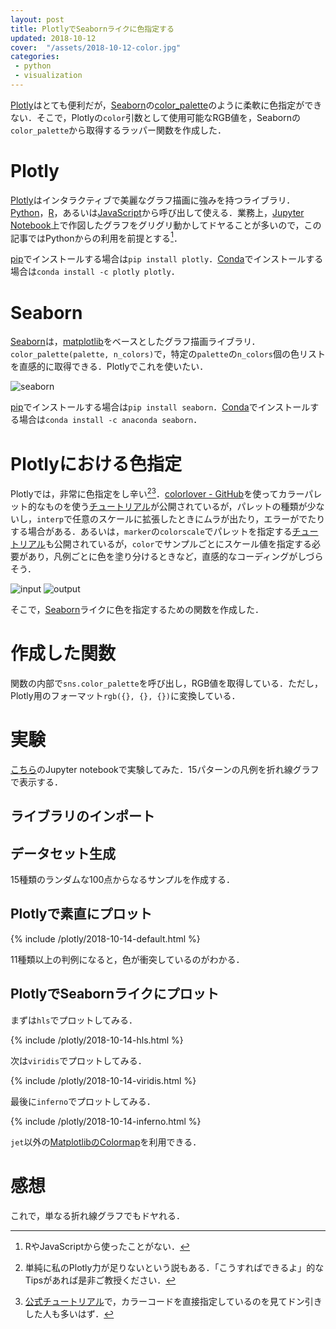 ```yaml
---
layout: post
title: PlotlyでSeabornライクに色指定する
updated: 2018-10-12
cover:  "/assets/2018-10-12-color.jpg"
categories:
 - python
 - visualization
---
```


[Plotly](https://plot.ly/feed/#/)はとても便利だが，[Seaborn](https://seaborn.pydata.org/)の[color_palette](https://seaborn.pydata.org/generated/seaborn.color_palette.html)のように柔軟に色指定ができない．そこで，Plotlyの`color`引数として使用可能なRGB値を，Seabornの`color_palette`から取得するラッパー関数を作成した．


# Plotly

[Plotly](https://plot.ly/feed/#/)はインタラクティブで美麗なグラフ描画に強みを持つライブラリ．[Python](https://www.python.org/)，[R](https://www.r-project.org/)，あるいは[JavaScript](https://developer.mozilla.org/ja/docs/Web/JavaScript)から呼び出して使える．業務上，[Jupyter Notebook](http://jupyter.org/)上で作図したグラフをグリグリ動かしてドヤることが多いので，この記事ではPythonからの利用を前提とする[^python]．

[^python]: RやJavaScriptから使ったことがない．

[pip](https://pypi.org/project/pip/)でインストールする場合は`pip install plotly`．[Conda](https://conda.io/docs/)でインストールする場合は`conda install -c plotly plotly`．

# Seaborn

[Seaborn](https://seaborn.pydata.org/)は，[matplotlib](https://matplotlib.org/)をベースとしたグラフ描画ライブラリ．`color_palette(palette, n_colors)`で，特定の`palette`の`n_colors`個の色リストを直感的に取得できる．Plotlyでこれを使いたい．

![seaborn]({{site.baseurl}}/assets/2018-10-14-seaborn.png)

[pip](https://pypi.org/project/pip/)でインストールする場合は`pip install seaborn`．[Conda](https://conda.io/docs/)でインストールする場合は`conda install -c anaconda seaborn`．


# Plotlyにおける色指定

Plotlyでは，非常に色指定をし辛い[^plotly][^tutorial]．[colorlover - GitHub](https://github.com/jackparmer/colorlover)を使ってカラーパレット的なものを使う[チュートリアル](https://plot.ly/ipython-notebooks/color-scales/)が公開されているが，パレットの種類が少ないし，`interp`で任意のスケールに拡張したときにムラが出たり，エラーがでたりする場合がある．あるいは，`marker`の`colorscale`でパレットを指定する[チュートリアル](https://plot.ly/python/line-and-scatter/)も公開されているが，`color`でサンプルごとにスケール値を指定する必要があり，凡例ごとに色を塗り分けるときなど，直感的なコーディングがしづらそう．

[^plotly]: 単純に私のPlotly力が足りないという説もある．「こうすればできるよ」的なTipsがあれば是非ご教授ください．
[^tutorial]: [公式チュートリアル](https://plot.ly/python/ipython-notebook-tutorial/)で，カラーコードを直接指定しているのを見てドン引きした人も多いはず．

![input]({{site.baseurl}}/assets/2018-10-14-input.png)
![output]({{site.baseurl}}/assets/2018-10-14-output.png)

そこで，[Seaborn](https://seaborn.pydata.org/)ライクに色を指定するための関数を作成した．

# 作成した関数

<script src="https://gist.github.com/haltaro/46ae7cf74affbf6fc8dc1b735131e824.js"></script>

関数の内部で`sns.color_palette`を呼び出し，RGB値を取得している．ただし，Plotly用のフォーマット`rgb({}, {}, {})`に変換している．

# 実験

[こちら](https://github.com/haltaro/plotly-with-seaborn-color_palette/blob/master/plotly_colorpalette.ipynb)のJupyter notebookで実験してみた．15パターンの凡例を折れ線グラフで表示する．

## ライブラリのインポート

<script src="https://gist.github.com/haltaro/2d6873cb97e56e6d7766b96355b69db3.js"></script>

## データセット生成

15種類のランダムな100点からなるサンプルを作成する．

<script src="https://gist.github.com/haltaro/a81373e40b135577fb733da9931049e8.js"></script>

## Plotlyで素直にプロット

<script src="https://gist.github.com/haltaro/6ffb22849b80846411c43309dc678dab.js"></script>

{% include /plotly/2018-10-14-default.html %}

11種類以上の判例になると，色が衝突しているのがわかる．

## PlotlyでSeabornライクにプロット

まずは`hls`でプロットしてみる．

<script src="https://gist.github.com/haltaro/a575ab32ad879afc6153b3770e8e997f.js"></script>

{% include /plotly/2018-10-14-hls.html %}

次は`viridis`でプロットしてみる．

<script src="https://gist.github.com/haltaro/df9262d935c5637d7e83c098dde746d8.js"></script>

{% include /plotly/2018-10-14-viridis.html %}

最後に`inferno`でプロットしてみる．

<script src="https://gist.github.com/haltaro/b1419b51006aec59f2746223ac5ae809.js"></script>

{% include /plotly/2018-10-14-inferno.html %}

`jet`以外の[MatplotlibのColormap](https://matplotlib.org/tutorials/colors/colormaps.html)を利用できる．

# 感想

これで，単なる折れ線グラフでもドヤれる．
